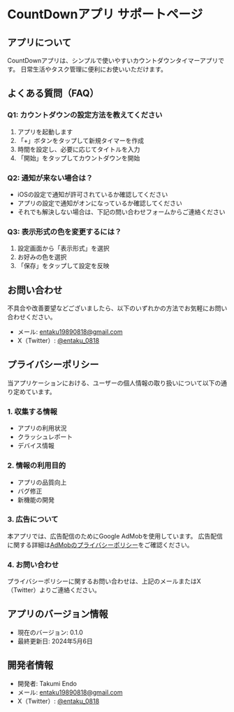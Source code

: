 # CountDownアプリ サポートページ

## アプリについて
CountDownアプリは、シンプルで使いやすいカウントダウンタイマーアプリです。
日常生活やタスク管理に便利にお使いいただけます。

## よくある質問（FAQ）

### Q1: カウントダウンの設定方法を教えてください
1. アプリを起動します
2. 「+」ボタンをタップして新規タイマーを作成
3. 時間を設定し、必要に応じてタイトルを入力
4. 「開始」をタップしてカウントダウンを開始

### Q2: 通知が来ない場合は？
- iOSの設定で通知が許可されているか確認してください
- アプリの設定で通知がオンになっているか確認してください
- それでも解決しない場合は、下記の問い合わせフォームからご連絡ください

### Q3: 表示形式の色を変更するには？
1. 設定画面から「表示形式」を選択
2. お好みの色を選択
3. 「保存」をタップして設定を反映

## お問い合わせ
不具合や改善要望などございましたら、以下のいずれかの方法でお気軽にお問い合わせください。

- メール: [entaku19890818@gmail.com](mailto:entaku19890818@gmail.com)
- X（Twitter）: [@entaku_0818](https://twitter.com/entaku_0818)

## プライバシーポリシー
当アプリケーションにおける、ユーザーの個人情報の取り扱いについて以下の通り定めています。

### 1. 収集する情報
- アプリの利用状況
- クラッシュレポート
- デバイス情報

### 2. 情報の利用目的
- アプリの品質向上
- バグ修正
- 新機能の開発

### 3. 広告について
本アプリでは、広告配信のためにGoogle AdMobを使用しています。
広告配信に関する詳細は[AdMobのプライバシーポリシー](https://policies.google.com/technologies/ads)をご確認ください。

### 4. お問い合わせ
プライバシーポリシーに関するお問い合わせは、上記のメールまたはX（Twitter）よりご連絡ください。

## アプリのバージョン情報
- 現在のバージョン: 0.1.0
- 最終更新日: 2024年5月6日

## 開発者情報
- 開発者: Takumi Endo
- メール: [entaku19890818@gmail.com](mailto:entaku19890818@gmail.com)
- X（Twitter）: [@entaku_0818](https://twitter.com/entaku_0818) 